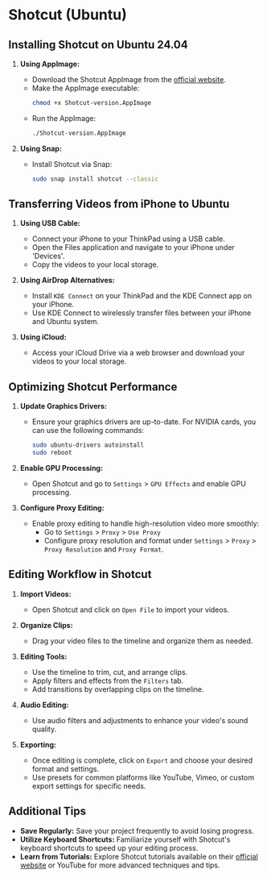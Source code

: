 # Shotcut (Ubuntu)

## Installing Shotcut on Ubuntu 24.04
1. **Using AppImage:**
   - Download the Shotcut AppImage from the [official website](https://shotcut.org/download/).
   - Make the AppImage executable:
     ```sh
     chmod +x Shotcut-version.AppImage
     ```
   - Run the AppImage:
     ```sh
     ./Shotcut-version.AppImage
     ```

2. **Using Snap:**
   - Install Shotcut via Snap:
     ```sh
     sudo snap install shotcut --classic
     ```

## Transferring Videos from iPhone to Ubuntu
1. **Using USB Cable:**
   - Connect your iPhone to your ThinkPad using a USB cable.
   - Open the Files application and navigate to your iPhone under 'Devices'.
   - Copy the videos to your local storage.

2. **Using AirDrop Alternatives:**
   - Install `KDE Connect` on your ThinkPad and the KDE Connect app on your iPhone.
   - Use KDE Connect to wirelessly transfer files between your iPhone and Ubuntu system.

3. **Using iCloud:**
   - Access your iCloud Drive via a web browser and download your videos to your local storage.

## Optimizing Shotcut Performance
1. **Update Graphics Drivers:**
   - Ensure your graphics drivers are up-to-date. For NVIDIA cards, you can use the following commands:
     ```sh
     sudo ubuntu-drivers autoinstall
     sudo reboot
     ```

2. **Enable GPU Processing:**
   - Open Shotcut and go to `Settings` > `GPU Effects` and enable GPU processing.

3. **Configure Proxy Editing:**
   - Enable proxy editing to handle high-resolution video more smoothly:
     - Go to `Settings` > `Proxy` > `Use Proxy`
     - Configure proxy resolution and format under `Settings` > `Proxy` > `Proxy Resolution` and `Proxy Format`.

## Editing Workflow in Shotcut
1. **Import Videos:**
   - Open Shotcut and click on `Open File` to import your videos.

2. **Organize Clips:**
   - Drag your video files to the timeline and organize them as needed.

3. **Editing Tools:**
   - Use the timeline to trim, cut, and arrange clips.
   - Apply filters and effects from the `Filters` tab.
   - Add transitions by overlapping clips on the timeline.

4. **Audio Editing:**
   - Use audio filters and adjustments to enhance your video's sound quality.

5. **Exporting:**
   - Once editing is complete, click on `Export` and choose your desired format and settings.
   - Use presets for common platforms like YouTube, Vimeo, or custom export settings for specific needs.

## Additional Tips
- **Save Regularly:** Save your project frequently to avoid losing progress.
- **Utilize Keyboard Shortcuts:** Familiarize yourself with Shotcut's keyboard shortcuts to speed up your editing process.
- **Learn from Tutorials:** Explore Shotcut tutorials available on their [official website](https://shotcut.org/tutorials/) or YouTube for more advanced techniques and tips.